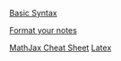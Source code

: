 [Basic Syntax](https://www.markdownguide.org/basic-syntax/)

[Format your notes](https://help.obsidian.md/How+to/Format+your+notes)

[MathJax Cheat Sheet](https://jojozhuang.github.io/tutorial/mathjax-cheat-sheet-for-mathematical-notation/)
[Latex](https://pic.plover.com/MISC/symbols.pdf)
